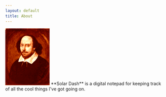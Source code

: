 ```yaml
---
layout: default
title: About
---
```


<img src="/images/shakespeare.png" class="right" />
**Solar Dash** is a digital notepad for keeping track of all the cool things I've got going on.
